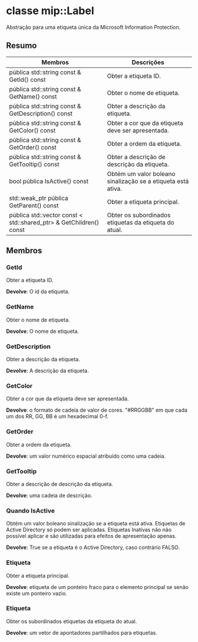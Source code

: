 # <a name="class-miplabel"></a>classe mip::Label 
Abstração para uma etiqueta única da Microsoft Information Protection.
  
## <a name="summary"></a>Resumo
 Membros                        | Descrições                                
--------------------------------|---------------------------------------------
 pública std::string const & GetId() const  |  Obter a etiqueta ID.
 pública std::string const & GetName() const  |  Obter o nome de etiqueta.
 pública std::string const & GetDescription() const  |  Obter a descrição da etiqueta.
 pública std::string const & GetColor() const  |  Obter a cor que da etiqueta deve ser apresentada.
 pública std::string const & GetOrder() const  |  Obter a ordem da etiqueta.
 pública std::string const & GetTooltip() const  |  Obter a descrição de descrição da etiqueta.
 bool pública IsActive() const  |  Obtém um valor boleano sinalização se a etiqueta está ativa.
std::weak_ptr pública<Label> GetParent() const  |  Obter a etiqueta principal.
pública std::vector const < std::shared_ptr<Label>> & GetChildren() const  |  Obter os subordinados etiquetas da etiqueta do atual.
  
## <a name="members"></a>Membros
  
### <a name="getid"></a>GetId
Obter a etiqueta ID.

  
**Devolve**: O id da etiqueta.
  
### <a name="getname"></a>GetName
Obter o nome de etiqueta.

  
**Devolve**: O nome de etiqueta.
  
### <a name="getdescription"></a>GetDescription
Obter a descrição da etiqueta.

  
**Devolve**: A descrição da etiqueta.
  
### <a name="getcolor"></a>GetColor
Obter a cor que da etiqueta deve ser apresentada.

  
**Devolve**: o formato de cadeia de valor de cores. "#RRGGBB" em que cada um dos RR, GG, BB é um hexadecimal 0-f.
  
### <a name="getorder"></a>GetOrder
Obter a ordem da etiqueta.

  
**Devolve**: um valor numérico espacial atribuído como uma cadeia.
  
### <a name="gettooltip"></a>GetTooltip
Obter a descrição de descrição da etiqueta.

  
**Devolve**: uma cadeia de descrição.
  
### <a name="isactive"></a>Quando IsActive
Obtém um valor boleano sinalização se a etiqueta está ativa.
Etiquetas de Active Directory só podem ser aplicadas. Etiquetas Inativas não não possível aplicar e são utilizadas para efeitos de apresentação apenas. 

  
**Devolve**: True se a etiqueta é o Active Directory, caso contrário FALSO.
  
### <a name="label"></a>Etiqueta
Obter a etiqueta principal.

  
**Devolve**: etiqueta de um ponteiro fraco para o elemento principal se senão existe um ponteiro vazio.
  
### <a name="label"></a>Etiqueta
Obter os subordinados etiquetas da etiqueta do atual.

  
**Devolve**: um vetor de apontadores partilhados para etiquetas.